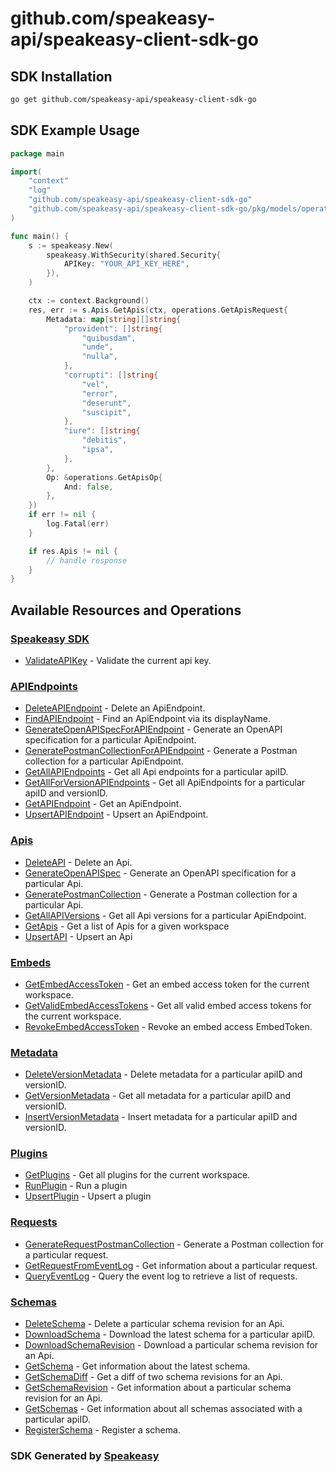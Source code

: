 # github.com/speakeasy-api/speakeasy-client-sdk-go

<!-- Start SDK Installation -->
## SDK Installation

```bash
go get github.com/speakeasy-api/speakeasy-client-sdk-go
```
<!-- End SDK Installation -->

## SDK Example Usage
<!-- Start SDK Example Usage -->
```go
package main

import(
	"context"
	"log"
	"github.com/speakeasy-api/speakeasy-client-sdk-go"
	"github.com/speakeasy-api/speakeasy-client-sdk-go/pkg/models/operations"
)

func main() {
    s := speakeasy.New(
        speakeasy.WithSecurity(shared.Security{
            APIKey: "YOUR_API_KEY_HERE",
        }),
    )

    ctx := context.Background()
    res, err := s.Apis.GetApis(ctx, operations.GetApisRequest{
        Metadata: map[string][]string{
            "provident": []string{
                "quibusdam",
                "unde",
                "nulla",
            },
            "corrupti": []string{
                "vel",
                "error",
                "deserunt",
                "suscipit",
            },
            "iure": []string{
                "debitis",
                "ipsa",
            },
        },
        Op: &operations.GetApisOp{
            And: false,
        },
    })
    if err != nil {
        log.Fatal(err)
    }

    if res.Apis != nil {
        // handle response
    }
}
```
<!-- End SDK Example Usage -->

<!-- Start SDK Available Operations -->
## Available Resources and Operations

### [Speakeasy SDK](docs/speakeasy/README.md)

* [ValidateAPIKey](docs/speakeasy/README.md#validateapikey) - Validate the current api key.

### [APIEndpoints](docs/apiendpoints/README.md)

* [DeleteAPIEndpoint](docs/apiendpoints/README.md#deleteapiendpoint) - Delete an ApiEndpoint.
* [FindAPIEndpoint](docs/apiendpoints/README.md#findapiendpoint) - Find an ApiEndpoint via its displayName.
* [GenerateOpenAPISpecForAPIEndpoint](docs/apiendpoints/README.md#generateopenapispecforapiendpoint) - Generate an OpenAPI specification for a particular ApiEndpoint.
* [GeneratePostmanCollectionForAPIEndpoint](docs/apiendpoints/README.md#generatepostmancollectionforapiendpoint) - Generate a Postman collection for a particular ApiEndpoint.
* [GetAllAPIEndpoints](docs/apiendpoints/README.md#getallapiendpoints) - Get all Api endpoints for a particular apiID.
* [GetAllForVersionAPIEndpoints](docs/apiendpoints/README.md#getallforversionapiendpoints) - Get all ApiEndpoints for a particular apiID and versionID.
* [GetAPIEndpoint](docs/apiendpoints/README.md#getapiendpoint) - Get an ApiEndpoint.
* [UpsertAPIEndpoint](docs/apiendpoints/README.md#upsertapiendpoint) - Upsert an ApiEndpoint.

### [Apis](docs/apis/README.md)

* [DeleteAPI](docs/apis/README.md#deleteapi) - Delete an Api.
* [GenerateOpenAPISpec](docs/apis/README.md#generateopenapispec) - Generate an OpenAPI specification for a particular Api.
* [GeneratePostmanCollection](docs/apis/README.md#generatepostmancollection) - Generate a Postman collection for a particular Api.
* [GetAllAPIVersions](docs/apis/README.md#getallapiversions) - Get all Api versions for a particular ApiEndpoint.
* [GetApis](docs/apis/README.md#getapis) - Get a list of Apis for a given workspace
* [UpsertAPI](docs/apis/README.md#upsertapi) - Upsert an Api

### [Embeds](docs/embeds/README.md)

* [GetEmbedAccessToken](docs/embeds/README.md#getembedaccesstoken) - Get an embed access token for the current workspace.
* [GetValidEmbedAccessTokens](docs/embeds/README.md#getvalidembedaccesstokens) - Get all valid embed access tokens for the current workspace.
* [RevokeEmbedAccessToken](docs/embeds/README.md#revokeembedaccesstoken) - Revoke an embed access EmbedToken.

### [Metadata](docs/metadata/README.md)

* [DeleteVersionMetadata](docs/metadata/README.md#deleteversionmetadata) - Delete metadata for a particular apiID and versionID.
* [GetVersionMetadata](docs/metadata/README.md#getversionmetadata) - Get all metadata for a particular apiID and versionID.
* [InsertVersionMetadata](docs/metadata/README.md#insertversionmetadata) - Insert metadata for a particular apiID and versionID.

### [Plugins](docs/plugins/README.md)

* [GetPlugins](docs/plugins/README.md#getplugins) - Get all plugins for the current workspace.
* [RunPlugin](docs/plugins/README.md#runplugin) - Run a plugin
* [UpsertPlugin](docs/plugins/README.md#upsertplugin) - Upsert a plugin

### [Requests](docs/requests/README.md)

* [GenerateRequestPostmanCollection](docs/requests/README.md#generaterequestpostmancollection) - Generate a Postman collection for a particular request.
* [GetRequestFromEventLog](docs/requests/README.md#getrequestfromeventlog) - Get information about a particular request.
* [QueryEventLog](docs/requests/README.md#queryeventlog) - Query the event log to retrieve a list of requests.

### [Schemas](docs/schemas/README.md)

* [DeleteSchema](docs/schemas/README.md#deleteschema) - Delete a particular schema revision for an Api.
* [DownloadSchema](docs/schemas/README.md#downloadschema) - Download the latest schema for a particular apiID.
* [DownloadSchemaRevision](docs/schemas/README.md#downloadschemarevision) - Download a particular schema revision for an Api.
* [GetSchema](docs/schemas/README.md#getschema) - Get information about the latest schema.
* [GetSchemaDiff](docs/schemas/README.md#getschemadiff) - Get a diff of two schema revisions for an Api.
* [GetSchemaRevision](docs/schemas/README.md#getschemarevision) - Get information about a particular schema revision for an Api.
* [GetSchemas](docs/schemas/README.md#getschemas) - Get information about all schemas associated with a particular apiID.
* [RegisterSchema](docs/schemas/README.md#registerschema) - Register a schema.
<!-- End SDK Available Operations -->

### SDK Generated by [Speakeasy](https://docs.speakeasyapi.dev/docs/using-speakeasy/client-sdks)
